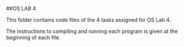 ##OS LAB 4

This folder contains code files of the 4 tasks assigned for OS Lab 4.

The instructions to compiling and running each program is given at the beginning of each file. 
